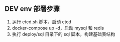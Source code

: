 ## DEV env 部署步骤
1. 运行 etcd.sh 脚本，启动 etcd
2. docker-compose up -d，启动 mysql 和 redis
3. 执行 deploy/sql 目录下的 sql 脚本，构建基础表结构